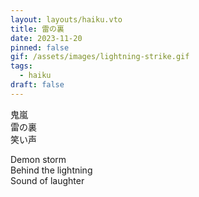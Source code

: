 ```yaml
---
layout: layouts/haiku.vto
title: 雷の裏
date: 2023-11-20
pinned: false
gif: /assets/images/lightning-strike.gif
tags:
  - haiku
draft: false
---
```


<!-- jp -->

鬼嵐
<br>
雷の裏
<br>
笑い声

<!-- endjp -->

<!-- en -->

Demon storm
<br>
Behind the lightning
<br>
Sound of laughter

<!-- enden -->
